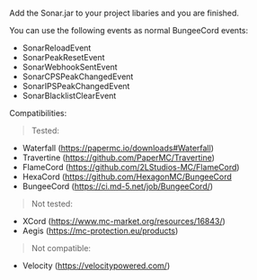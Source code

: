 Add the Sonar.jar to your project libaries and you are finished.

You can use the following events as normal BungeeCord events:

- SonarReloadEvent
- SonarPeakResetEvent
- SonarWebhookSentEvent
- SonarCPSPeakChangedEvent
- SonarIPSPeakChangedEvent
- SonarBlacklistClearEvent

Compatibilities:

> Tested:
  - Waterfall (https://papermc.io/downloads#Waterfall)
  - Travertine (https://github.com/PaperMC/Travertine)
  - FlameCord (https://github.com/2LStudios-MC/FlameCord)
  - HexaCord (https://github.com/HexagonMC/BungeeCord
  - BungeeCord (https://ci.md-5.net/job/BungeeCord/)

> Not tested:
  - XCord (https://www.mc-market.org/resources/16843/)
  - Aegis (https://mc-protection.eu/products)

> Not compatible:
  - Velocity (https://velocitypowered.com/)
